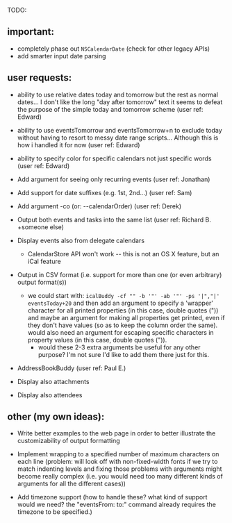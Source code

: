 
TODO:

important:
-------------------------

- completely phase out `NSCalendarDate` (check for other legacy APIs)
- add smarter input date parsing


user requests:
-------------------------

- ability to use relative dates today and tomorrow but the rest as normal
  dates... I don't like the long "day after tomorrow" text it seems to defeat
  the purpose of the simple today and tomorrow scheme (user ref: Edward)

- ability to use eventsTomorrow and eventsTomorrow+n to exclude today without
  having to resort to messy date range scripts... Although this is how i
  handled it for now (user ref: Edward)

- ability to specify color for specific calendars not just specific words (user
  ref: Edward)

- Add argument for seeing only recurring events (user ref: Jonathan)
- Add support for date suffixes (e.g. 1st, 2nd...) (user ref: Sam)
- Add argument -co (or: --calendarOrder) (user ref: Derek)
- Output both events and tasks into the same list (user ref: Richard B.
  +someone else)
- Display events also from delegate calendars
    - CalendarStore API won't work -- this is not an OS X feature, but an iCal
      feature
- Output in CSV format (i.e. support for more than one (or even arbitrary)
  output format(s))
	- we could start with: `icalBuddy -cf "" -b '"' -ab '"' -ps '|","|'
	  eventsToday+20` and then add an argument to specify a 'wrapper' character
	  for all printed properties (in this case, double quotes (")) and maybe an
	  argument for making all properties get printed, even if they don't have
	  values (so as to keep the column order the same). would also need an
	  argument for escaping specific characters in property values (in this
	  case, double quotes (")).
	  	- would these 2-3 extra arguments be useful for any other purpose? I'm
	  	  not sure I'd like to add them there just for this.
- AddressBookBuddy (user ref: Paul E.)
- Display also attachments
- Display also attendees


other (my own ideas):
-------------------------

- Write better examples to the web page in order to better illustrate the
  customizability of output formatting
- Implement wrapping to a specified number of maximum characters on each line
  (problem: will look off with non-fixed-width fonts if we try to match
  indenting levels and fixing those problems with arguments might become really
  complex (i.e. you would need too many different kinds of arguments for all
  the different cases))

- Add timezone support (how to handle these? what kind of support would we
  need? the "eventsFrom: to:" command already requires the timezone to be
  specified.)



